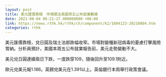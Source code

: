 ```yaml
---
layout: post
title: 美元匯價靠穩　市場關注美國周五公布就業數據
date: 2021-08-04 06:21:27.000000000 +08:00
link: https://news.rthk.hk/rthk/ch/component/k2/1604123-20210804.htm
categories: rthk
---
```


美元匯價靠穩，兌日圓及瑞士法郎跌幅收窄。市場對變種新冠病毒的憂慮打擊風險胃納。分析員預計，美國本周五公布就業報告前，美元走勢變動不大。

美元兌日圓連續兩日下跌，一度跌穿109，隨後回升至109.1附近。

歐元兌美元報1.186。英鎊兌美元在1.391以上。英倫銀行本周舉行政策會議。
